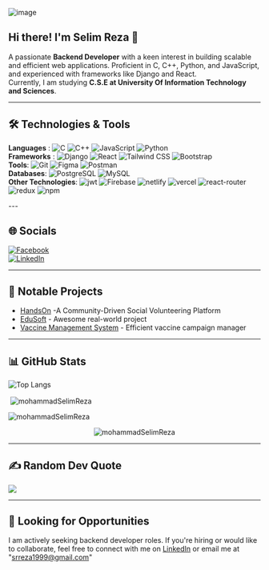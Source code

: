 ![image](https://github.com/user-attachments/assets/212c4516-8582-44ad-a602-f81330b21813)

## Hi there! I'm Selim Reza 👋  
A passionate **Backend Developer** with a keen interest in building scalable and efficient web applications. Proficient in C, C++, Python, and JavaScript, and experienced with frameworks like Django and React.  
Currently, I am studying **C.S.E at University Of Information Technology and Sciences**.

---

## 🛠️ Technologies & Tools  

<p align="left">
  <strong>Languages</strong> :
  <img src="https://img.shields.io/badge/c-%2300599C.svg?style=flat-square&logo=c&logoColor=white" alt="C" />
  <img src="https://img.shields.io/badge/c++-%2300599C.svg?style=flat-square&logo=c%2B%2B&logoColor=white" alt="C++" />
  <img src="https://img.shields.io/badge/javascript-%23323330.svg?style=flat-square&logo=javascript&logoColor=%23F7DF1E" alt="JavaScript" />
  <img src="https://img.shields.io/badge/python-%2314354C.svg?style=flat-square&logo=python&logoColor=white" alt="Python" />
  <br>
  <strong>Frameworks</strong> :
  <img src="https://img.shields.io/badge/django-%23092E20.svg?style=flat-square&logo=django&logoColor=white" alt="Django" />
  <img src="https://img.shields.io/badge/react-%2320232a.svg?style=flat-square&logo=react&logoColor=%2361DAFB" alt="React" />
  <img src="https://img.shields.io/badge/tailwindcss-%2338B2AC.svg?style=flat-square&logo=tailwind-css&logoColor=white" alt="Tailwind CSS" />
  <img src="https://img.shields.io/badge/bootstrap-%23563D7C.svg?style=flat-square&logo=bootstrap&logoColor=white" alt="Bootstrap" />
  <br>
 <strong>Tools</strong>:
  <img src="https://img.shields.io/badge/git-%23F05032.svg?style=flat-square&logo=git&logoColor=white" alt="Git" />
  <img src="https://img.shields.io/badge/figma-%23F24E1E.svg?style=flat-square&logo=figma&logoColor=white" alt="Figma" />
  <img src="https://img.shields.io/badge/Postman-FF6C37?style=flat-square&logo=postman&logoColor=white" alt="Postman"/>
  <br>
 <strong>Databases</strong>:
  <img src="https://img.shields.io/badge/postgresql-%23336791.svg?style=flat-square&logo=postgresql&logoColor=white" alt="PostgreSQL" />
  <img src="https://img.shields.io/badge/mysql-%2300f.svg?style=flat-square&logo=mysql&logoColor=white" alt="MySQL" />
  <br>
  <strong>Other Technologies</strong>:
  <img src="https://img.shields.io/badge/JWT-black?style=flat-square&logo=JSON%20web%20tokens" alt="jwt"/>
  <img src="https://img.shields.io/badge/firebase-%23039BE5.svg?style=flat-square&logo=firebase" alt="Firebase"/>
  <img src="https://img.shields.io/badge/netlify-%23000000.svg?style=flat-square&logo=netlify&logoColor=#00C7B7" alt="netlify"/>
  <img src="https://img.shields.io/badge/vercel-%23000000.svg?style=flat-square&logo=vercel&logoColor=white" alt="vercel"/>
  <img src="https://img.shields.io/badge/React_Router-CA4245?style=flat-square&logo=react-router&logoColor=white" alt="react-router"/>
  <img src="https://img.shields.io/badge/redux-%23593d88.svg?style=flat-square&logo=redux&logoColor=white" alt="redux"/>
  <img src="https://img.shields.io/badge/NPM-%23000000.svg?style=flat-square&logo=npm&logoColor=white" alt="npm"/>
</p>
---

## 🌐 Socials  
[![Facebook](https://img.shields.io/badge/Facebook-%231877F2.svg?logo=Facebook&logoColor=white)](https://www.facebook.com/srreza1999/)  
[![LinkedIn](https://img.shields.io/badge/LinkedIn-%230077B5.svg?logo=linkedin&logoColor=white)](https://www.linkedin.com/in/selim-reza-a38a37318/)  

---

## 🚀 Notable Projects  
- [HandsOn](https://github.com/mohammadSelimReza/hands-on-volunteering-platform-frontend) -A Community-Driven Social Volunteering Platform
- [EduSoft](https://github.com/mohammadSelimReza/Learning-Management-System-Client) - Awesome real-world project  
- [Vaccine Management System](https://github.com/mohammadSelimReza/Vaccine_Management_System) - Efficient vaccine campaign manager  

---

## 📊 GitHub Stats  
![Top Langs](https://github-readme-stats.vercel.app/api/top-langs/?username=mohammadSelimReza&layout=compact)  

<p>&nbsp;<img align="center" src="https://github-readme-stats.vercel.app/api?username=mohammadselimreza&show_icons=true&locale=en" alt="mohammadSelimReza" /></p>  

<p><img align="center" src="https://github-readme-streak-stats.herokuapp.com/?user=mohammadSelimReza&" alt="mohammadSelimReza" /></p>  

<p align="center"> <img src="https://komarev.com/ghpvc/?username=mohammadselimreza&label=Profile%20views&color=0e75b6&style=flat" alt="mohammadSelimReza" /> </p>  

---

## ✍️ Random Dev Quote  
![](https://quotes-github-readme.vercel.app/api?type=horizontal&theme=radical)  

---

## 🎯 Looking for Opportunities  
I am actively seeking backend developer roles. If you're hiring or would like to collaborate, feel free to connect with me on [LinkedIn](https://www.linkedin.com/in/selim-reza-a38a37318/) or email me at "srreza1999@gmail.com"
